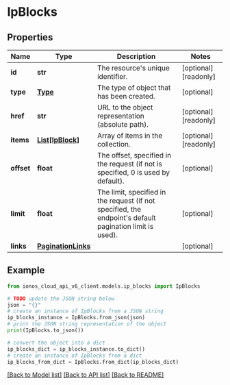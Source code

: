 # IpBlocks


## Properties

Name | Type | Description | Notes
------------ | ------------- | ------------- | -------------
**id** | **str** | The resource&#39;s unique identifier. | [optional] [readonly] 
**type** | [**Type**](Type.md) | The type of object that has been created. | [optional] 
**href** | **str** | URL to the object representation (absolute path). | [optional] [readonly] 
**items** | [**List[IpBlock]**](IpBlock.md) | Array of items in the collection. | [optional] [readonly] 
**offset** | **float** | The offset, specified in the request (if not is specified, 0 is used by default). | [optional] 
**limit** | **float** | The limit, specified in the request (if not specified, the endpoint&#39;s default pagination limit is used). | [optional] 
**links** | [**PaginationLinks**](PaginationLinks.md) |  | [optional] 

## Example

```python
from ionos_cloud_api_v6_client.models.ip_blocks import IpBlocks

# TODO update the JSON string below
json = "{}"
# create an instance of IpBlocks from a JSON string
ip_blocks_instance = IpBlocks.from_json(json)
# print the JSON string representation of the object
print(IpBlocks.to_json())

# convert the object into a dict
ip_blocks_dict = ip_blocks_instance.to_dict()
# create an instance of IpBlocks from a dict
ip_blocks_from_dict = IpBlocks.from_dict(ip_blocks_dict)
```
[[Back to Model list]](../README.md#documentation-for-models) [[Back to API list]](../README.md#documentation-for-api-endpoints) [[Back to README]](../README.md)


